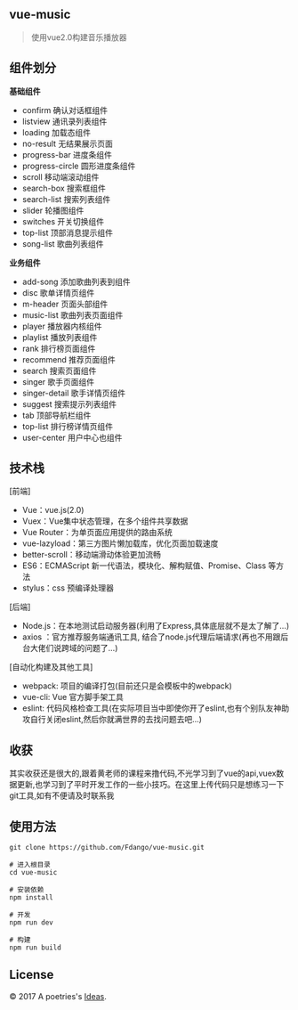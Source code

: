 vue-music
---
> 使用vue2.0构建音乐播放器


组件划分
---

**基础组件**

- confirm 确认对话框组件
- listview 通讯录列表组件
- loading 加载态组件
- no-result 无结果展示页面
- progress-bar 进度条组件
- progress-circle 圆形进度条组件
- scroll 移动端滚动组件
- search-box 搜索框组件
- search-list 搜索列表组件
- slider 轮播图组件
- switches 开关切换组件
- top-list 顶部消息提示组件
- song-list 歌曲列表组件

**业务组件**

- add-song 添加歌曲列表到组件
- disc 歌单详情页组件
- m-header 页面头部组件
- music-list 歌曲列表页面组件
- player 播放器内核组件
- playlist 播放列表组件
- rank 排行榜页面组件
- recommend 推荐页面组件
- search 搜索页面组件
- singer 歌手页面组件
- singer-detail 歌手详情页组件
- suggest 搜索提示列表组件
- tab 顶部导航栏组件
- top-list 排行榜详情页组件
- user-center 用户中心也组件



技术栈
---
[前端]
- Vue：vue.js(2.0)
- Vuex：Vue集中状态管理，在多个组件共享数据
- Vue Router：为单页面应用提供的路由系统
- vue-lazyload：第三方图片懒加载库，优化页面加载速度
- better-scroll：移动端滑动体验更加流畅
- ES6：ECMAScript 新一代语法，模块化、解构赋值、Promise、Class 等方法
- stylus：css 预编译处理器

[后端]
- Node.js：在本地测试启动服务器(利用了Express,具体底层就不是太了解了...)
- axios ：官方推荐服务端通讯工具, 结合了node.js代理后端请求(再也不用跟后台大佬们说跨域的问题了...)

[自动化构建及其他工具]
- webpack: 项目的编译打包(目前还只是会模板中的webpack)
- vue-cli: Vue 官方脚手架工具
- eslint: 代码风格检查工具(在实际项目当中即使你开了eslint,也有个别队友神助攻自行关闭eslint,然后你就满世界的去找问题去吧...)




收获
---
其实收获还是很大的,跟着黄老师的课程来撸代码,不光学习到了vue的api,vuex数据更新,也学习到了平时开发工作的一些小技巧。在这里上传代码只是想练习一下git工具,如有不便请及时联系我




使用方法
---

```
git clone https://github.com/Fdango/vue-music.git

# 进入根目录
cd vue-music

# 安装依赖
npm install

# 开发
npm run dev

# 构建
npm run build
```


License
---

© 2017 A poetries's [Ideas](https://github.com/poetries/ideas).

